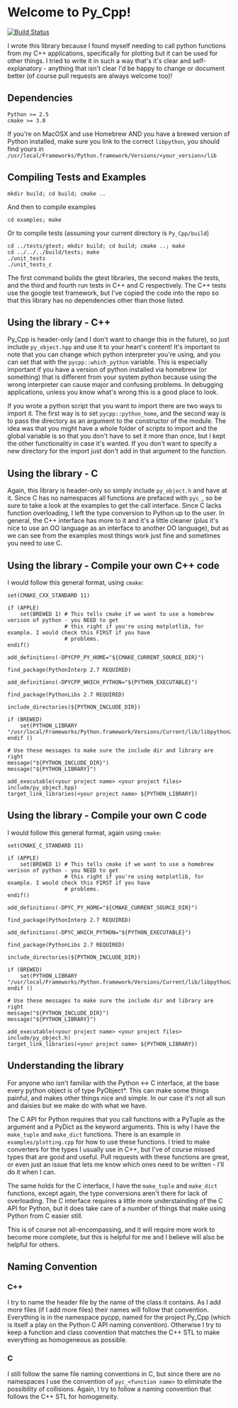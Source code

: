 # Welcome to Py_Cpp!

[![Build Status](https://travis-ci.org/bzcheeseman/Py_Cpp.svg?branch=master)](https://travis-ci.org/bzcheeseman/Py_Cpp)

I wrote this library because I found myself needing to call python functions 
from my C++ applications, specifically for plotting but it can be used for other things.
I tried to write it in such a way that's it's clear and self-explanatory - anything that isn't
clear I'd be happy to change or document better (of course pull requests are always welcome too)!

## Dependencies
```
Python >= 2.5
cmake >= 3.0
```

If you're on MacOSX and use Homebrew AND you have a brewed version of Python installed, make sure 
you link to the correct `libpython`, you should find yours in `/usr/local/Frameworks/Python.framework/Versions/<your_version>/lib`

## Compiling Tests and Examples
```
mkdir build; cd build; cmake ..
```
And then to compile examples
```
cd examples; make
```

Or to compile tests (assuming your current directory is `Py_Cpp/build`)
```
cd ../tests/gtest; mkdir build; cd build; cmake ..; make
cd ../../../build/tests; make
./unit_tests
./unit_tests_c
```
The first command builds the gtest libraries, the second makes the tests, and the third and fourth
run tests in C++ and C respectively. The C++ tests use the google test framework, but I've copied the code
into the repo so that this library has no dependencies other than those listed.

## Using the library - C++
Py_Cpp is header-only (and I don't want to change this in the future), so just 
include `py_object.hpp` and use it to your heart's content! It's important to note that you can change
which python interpreter you're using, and you can set that with the `pycpp::which_python` variable. This
is especially important if you have a version of python installed via homebrew (or something) that is different
from your system python because using the wrong interpreter can cause major and confusing problems.
In debugging applications, unless you know what's wrong this is a good place to look.

If you wrote a python script that you want to import there are two ways to import it.  The first way is to
set `pycpp::python_home`, and the second way is to pass the directory as an argument to the constructor of
the module.  The idea was that you might have a whole folder of scripts to import and the global variable is
so that you don't have to set it more than once, but I kept the other functionality in case it's wanted.
If you don't want to specify a new directory for the import just don't add in that argument to the function.

## Using the library - C
Again, this library is header-only so simply include `py_object.h` and have at it. Since C has no namespaces
all functions are prefaced with `pyc_`, so be sure to take a look at the examples to get the call interface.
Since C lacks function overloading, I left the type conversion to Python up to the user. 
In general, the C++ interface has more to it and it's a little cleaner (plus it's nice to use an OO language
as an interface to another OO language), but as we can see from the examples most things work just fine
and sometimes you need to use C.

## Using the library - Compile your own C++ code
I would follow this general format, using `cmake`:
```
set(CMAKE_CXX_STANDARD 11)

if (APPLE)
    set(BREWED 1) # This tells cmake if we want to use a homebrew verison of python - you NEED to get
                  # this right if you're using matplotlib, for example. I would check this FIRST if you have
                  # problems.
endif()

add_definitions(-DPYCPP_PY_HOME="${CMAKE_CURRENT_SOURCE_DIR}")

find_package(PythonInterp 2.7 REQUIRED)

add_definitions(-DPYCPP_WHICH_PYTHON="${PYTHON_EXECUTABLE}")

find_package(PythonLibs 2.7 REQUIRED)

include_directories(${PYTHON_INCLUDE_DIR})

if (BREWED)
    set(PYTHON_LIBRARY "/usr/local/Frameworks/Python.framework/Versions/Current/lib/libpython2.7.dylib")
endif ()

# Use these messages to make sure the include dir and library are right
message("${PYTHON_INCLUDE_DIR}")
message("${PYTHON_LIBRARY}")

add_executable(<your project name> <your project files> include/py_object.hpp)
target_link_libraries(<your project name> ${PYTHON_LIBRARY})
```

## Using the library - Compile your own C code
I would follow this general format, again using `cmake`:
```
set(CMAKE_C_STANDARD 11)

if (APPLE)
    set(BREWED 1) # This tells cmake if we want to use a homebrew verison of python - you NEED to get
                  # this right if you're using matplotlib, for example. I would check this FIRST if you have
                  # problems.
endif()

add_definitions(-DPYC_PY_HOME="${CMAKE_CURRENT_SOURCE_DIR}")

find_package(PythonInterp 2.7 REQUIRED)

add_definitions(-DPYC_WHICH_PYTHON="${PYTHON_EXECUTABLE}")

find_package(PythonLibs 2.7 REQUIRED)

include_directories(${PYTHON_INCLUDE_DIR})

if (BREWED)
    set(PYTHON_LIBRARY "/usr/local/Frameworks/Python.framework/Versions/Current/lib/libpython2.7.dylib")
endif ()

# Use these messages to make sure the include dir and library are right
message("${PYTHON_INCLUDE_DIR}")
message("${PYTHON_LIBRARY}")

add_executable(<your project name> <your project files> include/py_object.h)
target_link_libraries(<your project name> ${PYTHON_LIBRARY})
```

## Understanding the library
For anyone who isn't familiar with the Python <-> C interface, at the base every python object is of 
type PyObject*.  This can make some things painful, and makes other things nice and simple. In our case
it's not all sun and daisies but we make do with what we have.

The C API for Python requires that you call functions with a PyTuple as the argument and a PyDict as
the keyword arguments.  This is why I have the `make_tuple` and `make_dict` functions.  There is an
example in `examples/plotting.cpp` for how to use these functions. I tried to make converters for the
types I usually use in C++, but I've of course missed types that are good and useful. Pull requests with
these functions are great, or even just an issue that lets me know which ones need to be written - I'll
do it when I can.

The same holds for the C interface, I have the `make_tuple` and `make_dict` functions, except again, 
the type conversions aren't there for lack of overloading. The C interface requires a little more understainding
of the C API for Python, but it does take care of a number of things that make using Python from C easier
still.

This is of course not all-encompassing, and it will require more work to become more complete, but this
is helpful for me and I believe will also be helpful for others.

## Naming Convention
### C++
I try to name the header file by the name of the class it contains.  As I add more files (if I add more files)
their names will follow that convention.  Everything is in the namespace pycpp, named for the project Py_Cpp
(which is itself a play on the Python C API naming convention).  Otherwise I try to keep a function and class
convention that matches the C++ STL to make everything as homogeneous as possible.

### C
I still follow the same file naming conventions in C, but since there are no namespaces I use the convention
of `pyc_<function name>` to eliminate the possibility of collisions. Again, I try to follow a naming convention
that follows the C++ STL for homogeneity.

